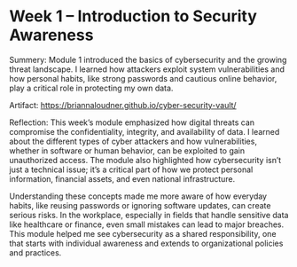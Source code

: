 # Week 1 – Introduction to Security Awareness
 
 Summery:
 Module 1 introduced the basics of cybersecurity and the growing threat landscape. I learned how attackers exploit system vulnerabilities and how personal habits, like strong passwords and cautious online behavior, play a critical role in protecting my own data.
 
Artifact: https://briannaloudner.github.io/cyber-security-vault/

Reflection:
  This week’s module emphasized how digital threats can compromise the confidentiality, integrity, and availability of data. I learned about the different types of cyber attackers and how vulnerabilities, whether in software or human behavior, can be exploited to gain unauthorized access. The module also highlighted how cybersecurity isn’t just a technical issue; it’s a critical part of how we protect personal information, financial assets, and even national infrastructure.
  
  Understanding these concepts made me more aware of how everyday habits, like reusing passwords or ignoring software updates, can create serious risks. In the workplace, especially in fields that handle sensitive data like healthcare or finance, even small mistakes can lead to major breaches. This module helped me see cybersecurity as a shared responsibility, one that starts with individual awareness and extends to organizational policies and practices.
 
 
